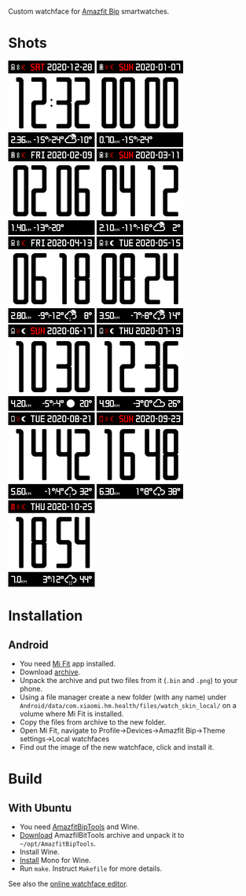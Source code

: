 Custom watchface for [Amazfit Bip](https://en.amazfit.com/bip.html) smartwatches.

# Shots

![](watchface/gelin-2020_packed_static.png)
![](watchface/gelin-2020_packed_animated_0.png) 
![](watchface/gelin-2020_packed_animated_1.png) 
![](watchface/gelin-2020_packed_animated_2.png)
![](watchface/gelin-2020_packed_animated_3.png)
![](watchface/gelin-2020_packed_animated_4.png)
![](watchface/gelin-2020_packed_animated_5.png)
![](watchface/gelin-2020_packed_animated_6.png)
![](watchface/gelin-2020_packed_animated_7.png)
![](watchface/gelin-2020_packed_animated_8.png)
![](watchface/gelin-2020_packed_animated_9.png)

# Installation

## Android

* You need [Mi Fit](https://play.google.com/store/apps/details?id=com.xiaomi.hm.health) app installed.
* Download [archive](https://bitbucket.org/gelin/bip-watchface/downloads/gelin-2020.zip).
* Unpack the archive and put two files from it (`.bin` and `.png`) to your phone.
* Using a file manager create a new folder (with any name) under `Android/data/com.xiaomi.hm.health/files/watch_skin_local/` on a volume where Mi Fit is installed.
* Copy the files from archive to the new folder.
* Open Mi Fit, navigate to Profile→Devices→Amazfit Bip→Theme settings→Local watchfaces
* Find out the image of the new watchface, click and install it.

# Build

## With Ubuntu

* You need [AmazfitBipTools](https://bitbucket.org/valeronm/amazfitbiptools/) and Wine.
* [Download](https://bitbucket.org/valeronm/amazfitbiptools/downloads/) AmazfilBitTools archive and unpack it to `~/opt/AmazfitBipTools`.
* Install Wine.
* [Install](https://askubuntu.com/a/992215/123682) Mono for Wine.
* Run `make`. Instruct `Makefile` for more details.

See also the [online watchface editor](https://v1ack.github.io/watchfaceEditor/).
